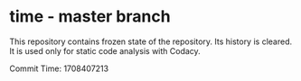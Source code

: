 # time - master branch

This repository contains frozen state of the repository.
Its history is cleared. It is used only for static code
analysis with Codacy.

Commit Time: 1708407213